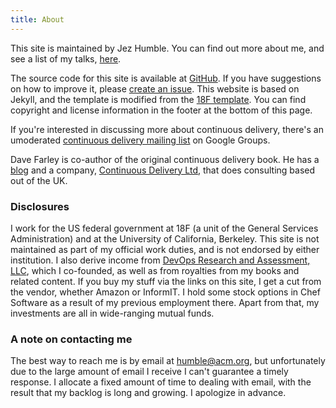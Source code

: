 ```yaml
---
title: About
---
```


This site is maintained by Jez Humble. You can find out more about me, and see a list of my talks, [here](/about/talks).

The source code for this site is available at [GitHub](https://github.com/jezhumble/cdsite). If you have suggestions on how to improve it, please [create an issue](https://github.com/jezhumble/cdsite/issues). This website is based on Jekyll, and the template is modified from the [18F template](https://pages.18f.gov/guides-template/). You can find copyright and license information in the footer at the bottom of this page.

If you're interested in discussing more about continuous delivery, there's an umoderated [continuous delivery mailing list](https://groups.google.com/forum/#!forum/continuousdelivery) on Google Groups.

Dave Farley is co-author of the original continuous delivery book. He has a [blog](http://www.davefarley.net/) and a company, [Continuous Delivery Ltd](http://www.continuous-delivery.co.uk/), that does consulting based out of the UK. <br clear="all"/>

### Disclosures ###

I work for the US federal government at 18F (a unit of the General Services Administration) and at the University of California, Berkeley. This site is not maintained as part of my official work duties, and is not endorsed by either institution. I also derive income from [DevOps Research and Assessment, LLC](http://devops-research.com/), which I co-founded, as well as from royalties from my books and related content. If you buy my stuff via the links on this site, I get a cut from the vendor, whether Amazon or InformIT. I hold some stock options in Chef Software as a result of my previous employment there. Apart from that, my investments are all in wide-ranging mutual funds.

### A note on contacting me ###

The best way to reach me is by email at humble@acm.org, but unfortunately due to the large amount of email I receive I can't guarantee a timely response. I allocate a fixed amount of time to dealing with email, with the result that my backlog is long and growing. I apologize in advance.
